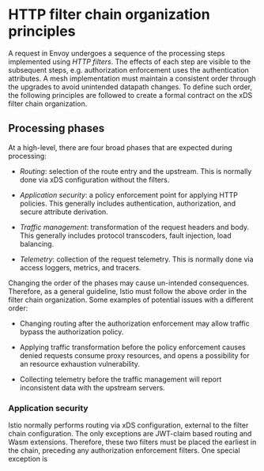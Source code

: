 # HTTP filter chain organization principles
 
A request in Envoy undergoes a sequence of the processing steps implemented using _HTTP filters_.
The effects of each step are visible to the subsequent steps, e.g. authorization enforcement
uses the authentication attributes. A mesh implementation must maintain a consistent order through
the upgrades to avoid unintended datapath changes. To define such order, the following principles
are followed to create a formal contract on the xDS filter chain organization.

## Processing phases

At a high-level, there are four broad phases that are expected during processing:

* _Routing_: selection of the route entry and the upstream. This is normally done via xDS configuration without the filters.

* _Application security_: a policy enforcement point for applying HTTP policies. This generally includes
  authentication, authorization, and secure attribute derivation.

* _Traffic management_: transformation of the request headers and body. This generally includes protocol
  transcoders, fault injection, load balancing.

* _Telemetry_: collection of the request telemetry. This is normally done via access loggers, metrics, and tracers.

Changing the order of the phases may cause un-intended consequences. Therefore, as a general guideline, Istio 
must follow the above order in the filter chain organization. Some examples of potential issues with a different order:

* Changing routing after the authorization enforcement may allow traffic bypass the authorization policy.

* Applying traffic transformation before the policy enforcement causes denied requests consume proxy resources,
  and opens a possibility for an resource exhaustion vulnerability. 
 
* Collecting telemetry before the traffic management will report inconsistent data with the upstream servers.

### Application security 

Istio normally performs routing via xDS configuration, external to the filter chain configuration. The only exceptions
are JWT-claim based routing and Wasm extensions. Therefore, these two filters must be placed the earliest in the chain,
preceding any authorization enforcement filters. One special exception is 


